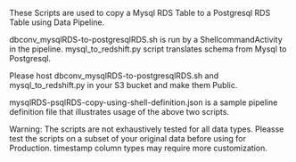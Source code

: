 These Scripts are used to copy a Mysql RDS Table to a Postgresql RDS Table using Data Pipeline. 


dbconv_mysqlRDS-to-postgresqlRDS.sh is run by a ShellcommandActivity in the pipeline. 
mysql_to_redshift.py script translates schema from Mysql to Postgresql. 


Please host  dbconv_mysqlRDS-to-postgresqlRDS.sh and mysql_to_redshift.py in your S3 bucket and make them Public. 


mysqlRDS-psqlRDS-copy-using-shell-definition.json is a sample pipeline definition file that illustrates usage of the above two scripts. 


Warning: The scripts are not exhaustively tested for all data types. Pleasse test the scripts on a subset of your original data before using for Production. timestamp column types may require more customization.